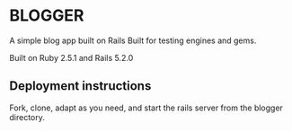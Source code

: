 # BLOGGER
A simple blog app built on Rails
Built for testing engines and gems.

Built on Ruby 2.5.1 and Rails 5.2.0

## Deployment instructions

Fork, clone, adapt as you need, and start the rails server from the blogger directory.


